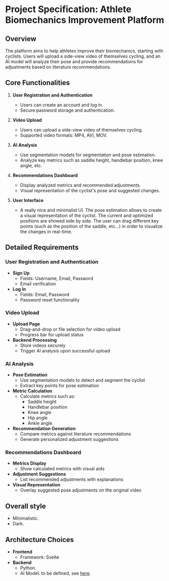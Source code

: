 # Project Specification: Athlete Biomechanics Improvement Platform

## Overview

The platform aims to help athletes improve their biomechanics, starting with cyclists. Users will upload a side-view video of themselves cycling, and an AI model will analyze their pose and provide recommendations for adjustments based on literature recommendations.

## Core Functionalities

1. **User Registration and Authentication**
   - Users can create an account and log in.
   - Secure password storage and authentication.

2. **Video Upload**
   - Users can upload a side-view video of themselves cycling.
   - Supported video formats: MP4, AVI, MOV.

3. **AI Analysis**
   - Use segmentation models for segmentation and pose estimation.
   - Analyze key metrics such as saddle height, handlebar position, knee angle, etc.

4. **Recommendations Dashboard**
   - Display analyzed metrics and recommended adjustments.
   - Visual representation of the cyclist's pose and suggested changes.

5. **User Interface**
   - A really nice and minimalist UI. The pose estimation allows to create a visual representation of the cyclist. The current and optimized positions are showed side by side. The user can drag different key points (such as the position of the saddle, etc...) in order to visualize the changes in real-time.

## Detailed Requirements

### User Registration and Authentication

- **Sign Up**
  - Fields: Username, Email, Password
  - Email verification
- **Log In**
  - Fields: Email, Password
  - Password reset functionality

### Video Upload

- **Upload Page**
  - Drag-and-drop or file selection for video upload
  - Progress bar for upload status
- **Backend Processing**
  - Store videos securely
  - Trigger AI analysis upon successful upload

### AI Analysis

- **Pose Estimation**
  - Use segmentation models to detect and segment the cyclist
  - Extract key points for pose estimation
- **Metric Calculation**
  - Calculate metrics such as:
    - Saddle height
    - Handlebar position
    - Knee angle
    - Hip angle
    - Ankle angle
- **Recommendation Generation**
  - Compare metrics against literature recommendations
  - Generate personalized adjustment suggestions

### Recommendations Dashboard

- **Metrics Display**
  - Show calculated metrics with visual aids
- **Adjustment Suggestions**
  - List recommended adjustments with explanations
- **Visual Representation**
  - Overlay suggested pose adjustments on the original video

## Overall style

- Minimalistic.
- Dark.

## Architecture Choices

- **Frontend**
  - Framework: Svelte
- **Backend**
  - Python.
  - AI Model: to be defined, see [here](./pose_estimation_model.md).
